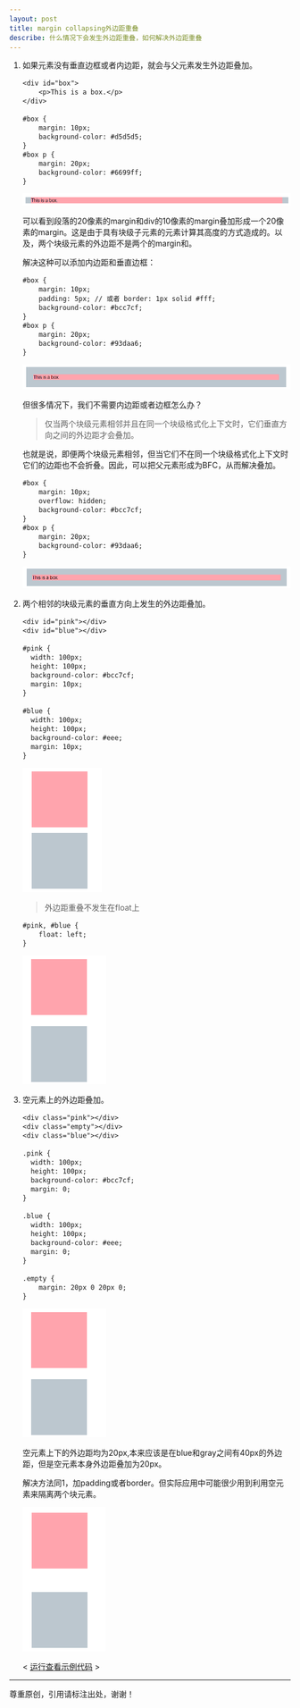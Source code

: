 ```yaml
---
layout: post
title: margin collapsing外边距重叠
describe: 什么情况下会发生外边距重叠，如何解决外边距重叠
---
```


1.	如果元素没有垂直边框或者内边距，就会与父元素发生外边距叠加。

		<div id="box">
			<p>This is a box.</p>
		</div>

		#box {
			margin: 10px;
			background-color: #d5d5d5;
		}
		#box p {
			margin: 20px;
			background-color: #6699ff;
		}

	![子元素和父元素外边距叠加](/images/marginC/1.png)

	可以看到段落的20像素的margin和div的10像素的margin叠加形成一个20像素的margin。这是由于具有块级子元素的元素计算其高度的方式造成的。以及，两个块级元素的外边距不是两个的margin和。

	解决这种可以添加内边距和垂直边框：

		#box {
			margin: 10px;
			padding: 5px; // 或者 border: 1px solid #fff;
			background-color: #bcc7cf;
		}
		#box p {
			margin: 20px;
			background-color: #93daa6;
		}

	![解决子元素和父元素外边距叠加](/images/marginC/2.png)

	但很多情况下，我们不需要内边距或者边框怎么办？

	>	仅当两个块级元素相邻并且在同一个块级格式化上下文时，它们垂直方向之间的外边距才会叠加。

	也就是说，即便两个块级元素相邻，但当它们不在同一个块级格式化上下文时它们的边距也不会折叠。因此，可以把父元素形成为BFC，从而解决叠加。

		#box {
			margin: 10px;
			overflow: hidden;
			background-color: #bcc7cf;
		}
		#box p {
			margin: 20px;
			background-color: #93daa6;
		}

	![父元素形成新的BFC](/images/marginC/6.png)

2.	两个相邻的块级元素的垂直方向上发生的外边距叠加。

		<div id="pink"></div>
    	<div id="blue"></div>
    	
		#pink {
	      width: 100px;
	      height: 100px;
	      background-color: #bcc7cf;
	      margin: 10px;
	    }

	    #blue {
	      width: 100px;
	      height: 100px;
	      background-color: #eee;
	      margin: 10px;
	    }

	![相邻块级元素外边距叠加](/images/marginC/3.png)

    >	外边距重叠不发生在float上

     	#pink, #blue {
     		float: left;
		}

	![解决相邻块级元素外边距叠加](/images/marginC/4.png)

3.	空元素上的外边距叠加。

		<div class="pink"></div>
		<div class="empty"></div>
    	<div class="blue"></div>

    	.pink {
	      width: 100px;
	      height: 100px;
	      background-color: #bcc7cf;
	      margin: 0;
	    }

	    .blue {
	      width: 100px;
	      height: 100px;
	      background-color: #eee;
	      margin: 0;
	    }

        .empty {
	    	margin: 20px 0 20px 0;
	    }

	![空元素上外边距叠加](/images/marginC/4.png)

 	空元素上下的外边距均为20px,本来应该是在blue和gray之间有40px的外边距，但是空元素本身外边距叠加为20px。

 	解决方法同1，加padding或者border。但实际应用中可能很少用到利用空元素来隔离两个块元素。

 	![解决空元素上外边距叠加](/images/marginC/5.png)

 	< <a href="/code/exercise/margin.html">运行查看示例代码</a> >


---
尊重原创，引用请标注出处，谢谢！







